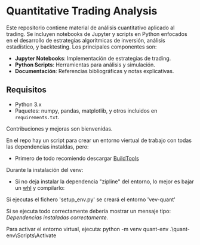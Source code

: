 # Quantitative Trading Analysis

Este repositorio contiene material de análisis cuantitativo aplicado al trading. Se incluyen notebooks de Jupyter y scripts en Python enfocados en el desarrollo de estrategias algorítmicas de inversión, análisis estadístico, y backtesting. Los principales componentes son:

- **Jupyter Notebooks**: Implementación de estrategias de trading.
- **Python Scripts**: Herramientas para análisis y simulación.
- **Documentación**: Referencias bibliográficas y notas explicativas.

## Requisitos

- Python 3.x
- Paquetes: numpy, pandas, matplotlib, y otros incluidos en `requirements.txt`.

Contribuciones y mejoras son bienvenidas.

En el repo hay un script para crear un entorno viertual de trabajo con todas las dependencias instaldas, pero:
- Primero de todo recomiendo descargar [BuildTools](https://visualstudio.microsoft.com/es/visual-cpp-build-tools/) 

Durante la instalación del venv:
- Si no deja instalar la dependencia "zipline" del entorno, lo mejor es bajar un [whl](https://github.com/cgohlke/talib-build) y compilarlo:

Si ejecutas el fichero 'setup_env.py' se creará el entorno 'vev-quant'

Si se ejecuta todo correctamente debería mostrar un mensaje tipo:
_Dependencias instaladas correctamente._

Para activar el entorno virtual, ejecuta:
    python -m venv quant-env
    .\quant-env\Scripts\Activate
